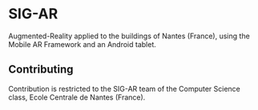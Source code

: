 SIG-AR
=============

Augmented-Reality applied to the buildings of Nantes (France), using the Mobile AR Framework and an Android tablet.

Contributing
------------

Contribution is restricted to the SIG-AR team of the Computer Science class, Ecole Centrale de Nantes (France).